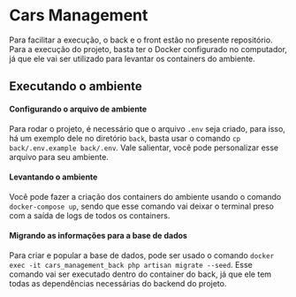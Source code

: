 # Cars Management

Para facilitar a execução, o back e o front estão no presente repositório. Para a execução do projeto, basta ter o Docker configurado no computador, já que ele vai ser utilizado para levantar os containers do ambiente.

## Executando o ambiente
#### Configurando o arquivo de ambiente
Para rodar o projeto, é necessário que o arquivo `.env` seja criado, para isso, há um exemplo dele no diretório `back`, basta usar o comando `cp back/.env.example back/.env`. Vale salientar, você pode personalizar esse arquivo para seu ambiente.

#### Levantando o ambiente
Você pode fazer a criação dos containers do ambiente usando o comando `docker-compose up`, sendo que esse comando vai deixar o terminal preso com a saída de logs de todos os containers.

#### Migrando as informações para a base de dados
Para criar e popular a base de dados, pode ser usado o comando `docker exec -it cars_management_back php artisan migrate --seed`. Esse comando vai ser executado dentro do container do back, já que ele tem todas as dependências necessárias do backend do projeto.


